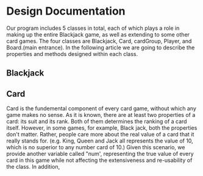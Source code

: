 # Design Documentation
Our program includes 5 classes in total, each of which plays a role in making up the entire Blackjack game, as well as extending to some other card games. The four classes are Blackjack, Card, cardGroup, Player, and Board.(main entrance). In the following article we are going to describe the properties and methods designed within each class.

## Blackjack

## Card
Card is the fundemental component of every card game, without which any game makes no sense. As it is known, there are at least two properties of a card: its suit and its rank. Both of them determines the ranking of a card itself. However, in some games, for example, Black jack, both the properties don't matter. Rather, people care more about the real value of a card that it really stands for. (e.g. King, Queen and Jack all represents the value of 10, which is no superior to any number card of 10.) Given this scenario, we provide another variable called "num', representing the true value of every card in this game while not affecting the extensiveness and re-usability of the class. In addition, 
<!--stackedit_data:
eyJoaXN0b3J5IjpbLTE1NTI4NDAxNTMsLTk5NzU2MTcyNCwtOT
ExMTU5NjM3LDEyOTgyOTU4NjJdfQ==
-->